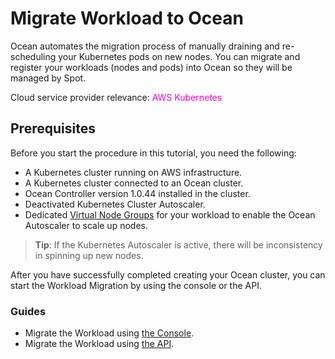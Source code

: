 # Migrate Workload to Ocean

Ocean automates the migration process of manually draining and re-scheduling your Kubernetes pods on new nodes. You can migrate and register your workloads (nodes and pods) into Ocean so they will be managed by Spot.

Cloud service provider relevance: <font color="#FC01CC">AWS Kubernetes</font>  

## Prerequisites

Before you start the procedure in this tutorial, you need the following:
- A Kubernetes cluster running on AWS infrastructure.
- A Kubernetes cluster connected to an Ocean cluster.
- Ocean Controller version 1.0.44 installed in the cluster.
- Deactivated Kubernetes Cluster Autoscaler.
- Dedicated [Virtual Node Groups](ocean/features/vngs/?id=virtual-node-groups) for your workload to enable the Ocean Autoscaler to scale up nodes.  

> **Tip**: If the Kubernetes Autoscaler is active, there will be inconsistency in spinning up new nodes.

After you have successfully completed creating your Ocean cluster, you can start the Workload Migration by using the console or the API.

### Guides
* Migrate the Workload using [the Console](ocean/tutorials/migrate-workload-via-ui).
* Migrate the Workload using [the API](ocean/tutorials/migrate-workload-via-api).



